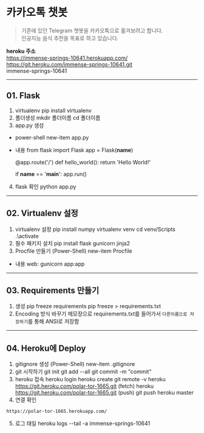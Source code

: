 # 카카오톡 챗봇

> 기존에 있던 Telegram 챗봇을 카카오톡으로 옮겨보려고 합니다.<br>
> 인공지능 음식 추천을 목표로 하고 있습니다. 

**heroku 주소**<br>
https://immense-springs-10641.herokuapp.com/<br>
https://git.heroku.com/immense-springs-10641.git<br>
immense-springs-10641

----------
## 01. Flask
1. virtualenv
    pip install virtualenv
2. 폴더생성
    mkdir 폴더이름
    cd 폴더이름
3. app.py 생성
- power-shell
    new-item app.py
- 내용
    from flask import Flask
    app = Flask(__name__)
    
    @app.route('/')
    def hello_world():
        return 'Hello World!'
    
    if __name__ == '__main__':
        app.run()
4.  flask 확인
    python app.py


----------
## 02. Virtualenv 설정
1. virtualenv 설정
    pip install numpy
    virtualenv venv
    cd venv/Scripts
    .\activate
2. 필수 패키지 설치
    pip install flask gunicorn jinja2
3. Procfile 만들기 (Power-Shell)
    new-item Procfile
- 내용
    web: gunicorn app:app


----------
## 03. Requirements 만들기
1. 생성
    pip freeze requirements
    pip freeze > requirements.txt
2. Encoding 방식 바꾸기
  메모장으로 requirements.txt를 들어가서 `다른이름으로 저장하기`를 통해 ANSI로 저장함


----------
## 04. Heroku에 Deploy
1. gitignore 생성 (Power-Shell)
    new-item .gitignore
2. git 시작하기
    git init
    git add --all
    git commit -m "commit"
3. heroku 접속
    heroku login
    heroku create
    git remote -v
    heroku  https://git.heroku.com/polar-tor-1665.git (fetch)
    heroku  https://git.heroku.com/polar-tor-1665.git (push)
    git push heroku master
4. 연결 확인

`https://polar-tor-1665.herokuapp.com/`

5. 로그 태일
    heroku logs --tail -a immense-springs-10641
